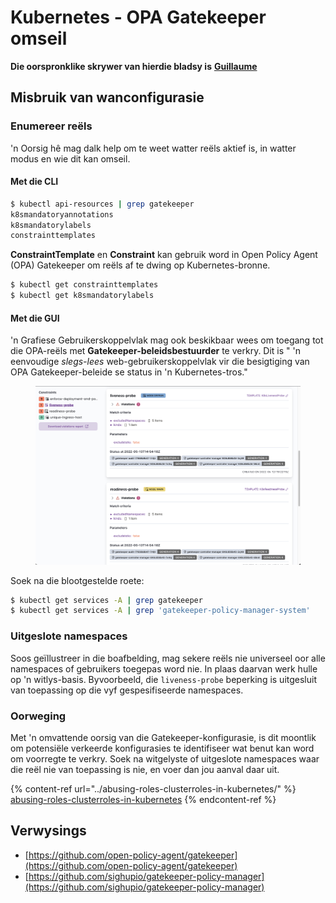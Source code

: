 # Kubernetes - OPA Gatekeeper omseil

**Die oorspronklike skrywer van hierdie bladsy is** [**Guillaume**](https://www.linkedin.com/in/guillaume-c-ab4b9a196/en)

## Misbruik van wanconfigurasie

### Enumereer reëls

'n Oorsig hê mag dalk help om te weet watter reëls aktief is, in watter modus en wie dit kan omseil.

#### Met die CLI
```bash
$ kubectl api-resources | grep gatekeeper
k8smandatoryannotations                                                             constraints.gatekeeper.sh/v1beta1                  false        K8sMandatoryAnnotations
k8smandatorylabels                                                                  constraints.gatekeeper.sh/v1beta1                  false        K8sMandatoryLabel
constrainttemplates                                                                 templates.gatekeeper.sh/v1                         false        ConstraintTemplate
```
**ConstraintTemplate** en **Constraint** kan gebruik word in Open Policy Agent (OPA) Gatekeeper om reëls af te dwing op Kubernetes-bronne.
```bash
$ kubectl get constrainttemplates
$ kubectl get k8smandatorylabels
```
#### Met die GUI

'n Grafiese Gebruikerskoppelvlak mag ook beskikbaar wees om toegang tot die OPA-reëls met **Gatekeeper-beleidsbestuurder** te verkry. Dit is " 'n eenvoudige _slegs-lees_ web-gebruikerskoppelvlak vir die besigtiging van OPA Gatekeeper-beleide se status in 'n Kubernetes-tros."

<figure><img src="../../../.gitbook/assets/05-constraints.png" alt=""><figcaption></figcaption></figure>

Soek na die blootgestelde roete:
```bash
$ kubectl get services -A | grep gatekeeper
$ kubectl get services -A | grep 'gatekeeper-policy-manager-system'
```
### Uitgeslote namespaces

Soos geïllustreer in die boafbelding, mag sekere reëls nie universeel oor alle namespaces of gebruikers toegepas word nie. In plaas daarvan werk hulle op 'n witlys-basis. Byvoorbeeld, die `liveness-probe` beperking is uitgesluit van toepassing op die vyf gespesifiseerde namespaces.

### Oorweging

Met 'n omvattende oorsig van die Gatekeeper-konfigurasie, is dit moontlik om potensiële verkeerde konfigurasies te identifiseer wat benut kan word om voorregte te verkry. Soek na witgelyste of uitgeslote namespaces waar die reël nie van toepassing is nie, en voer dan jou aanval daar uit.

{% content-ref url="../abusing-roles-clusterroles-in-kubernetes/" %}
[abusing-roles-clusterroles-in-kubernetes](../abusing-roles-clusterroles-in-kubernetes/)
{% endcontent-ref %}

## Verwysings

* [https://github.com/open-policy-agent/gatekeeper](https://github.com/open-policy-agent/gatekeeper)
* [https://github.com/sighupio/gatekeeper-policy-manager](https://github.com/sighupio/gatekeeper-policy-manager)

